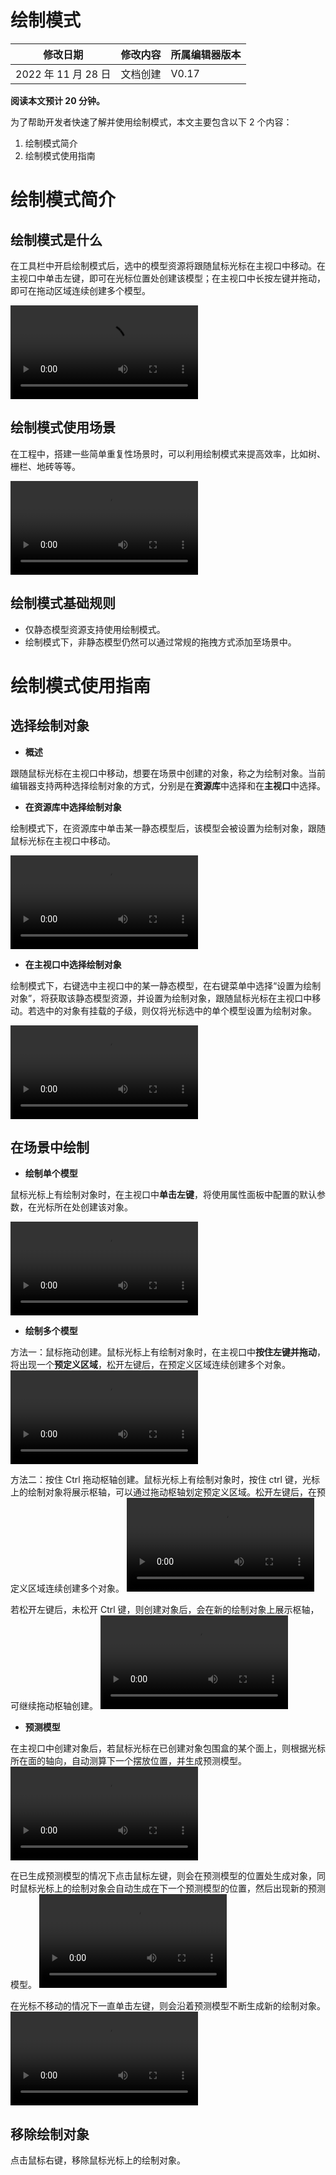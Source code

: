 # 绘制模式

| 修改日期            | 修改内容 | 所属编辑器版本 |
| ------------------- | -------- | -------------- |
| 2022 年 11 月 28 日 | 文档创建 | V0.17          |

<strong>阅读本文预计 20 分钟。</strong>

为了帮助开发者快速了解并使用绘制模式，本文主要包含以下 2 个内容：

1. 绘制模式简介
2. 绘制模式使用指南

# 绘制模式简介

## 绘制模式是什么

在工具栏中开启绘制模式后，选中的模型资源将跟随鼠标光标在主视口中移动。在主视口中单击左键，即可在光标位置处创建该模型；在主视口中长按左键并拖动，即可在拖动区域连续创建多个模型。

<video src="https://cdn.233xyx.com/1678432324654_705.mp4"></video>

## 绘制模式使用场景

在工程中，搭建一些简单重复性场景时，可以利用绘制模式来提高效率，比如树、栅栏、地砖等等。

<video src="https://cdn.233xyx.com/1678432324715_140.mp4"></video>

## 绘制模式基础规则

- 仅静态模型资源支持使用绘制模式。
- 绘制模式下，非静态模型仍然可以通过常规的拖拽方式添加至场景中。

# 绘制模式使用指南

## 选择绘制对象

- <strong>概述</strong>

跟随鼠标光标在主视口中移动，想要在场景中创建的对象，称之为绘制对象。当前编辑器支持两种选择绘制对象的方式，分别是在<strong>资源库</strong>中选择和在<strong>主视口</strong>中选择。

- <strong>在资源库中选择绘制对象</strong>

绘制模式下，在资源库中单击某一静态模型后，该模型会被设置为绘制对象，跟随鼠标光标在主视口中移动。

<video src="https://cdn.233xyx.com/1678432324683_905.mp4"></video>

- <strong>在主视口中选择绘制对象</strong>

绘制模式下，右键选中主视口中的某一静态模型，在右键菜单中选择“设置为绘制对象”，将获取该静态模型资源，并设置为绘制对象，跟随鼠标光标在主视口中移动。若选中的对象有挂载的子级，则仅将光标选中的单个模型设置为绘制对象。

<video src="https://cdn.233xyx.com/1678432324744_574.mp4"></video>

## 在场景中绘制

- <strong>绘制单个模型</strong>

鼠标光标上有绘制对象时，在主视口中<strong>单击左键</strong>，将使用属性面板中配置的默认参数，在光标所在处创建该对象。

<video src="https://cdn.233xyx.com/1678432324773_509.mp4"></video>

- <strong>绘制多个模型</strong>

方法一：鼠标拖动创建。鼠标光标上有绘制对象时，在主视口中<strong>按住左键并拖动</strong>，将出现一个<strong>预定义区域</strong>，松开左键后，在预定义区域连续创建多个对象。
<video src="https://cdn.233xyx.com/1678877574821_396.mp4"></video>

方法二：按住 Ctrl 拖动枢轴创建。鼠标光标上有绘制对象时，按住 ctrl 键，光标上的绘制对象将展示枢轴，可以通过拖动枢轴划定预定义区域。松开左键后，在预定义区域连续创建多个对象。
<video src="https://cdn.233xyx.com/1678877575167_069.mp4"></video>

若松开左键后，未松开 Ctrl 键，则创建对象后，会在新的绘制对象上展示枢轴，可继续拖动枢轴创建。
<video src="https://cdn.233xyx.com/1678877574776_053.mp4"></video>

- <strong>预测模型</strong>

在主视口中创建对象后，若鼠标光标在已创建对象包围盒的某个面上，则根据光标所在面的轴向，自动测算下一个摆放位置，并生成预测模型。
<video src="https://cdn.233xyx.com/1678877575107_929.mp4"></video>

在已生成预测模型的情况下点击鼠标左键，则会在预测模型的位置处生成对象，同时鼠标光标上的绘制对象会自动生成在下一个预测模型的位置，然后出现新的预测模型。
<video src="https://cdn.233xyx.com/1678877575192_067.mp4"></video>

在光标不移动的情况下一直单击左键，则会沿着预测模型不断生成新的绘制对象。
<video src="https://cdn.233xyx.com/1678877575081_427.mp4"></video>

## 移除绘制对象

点击鼠标右键，移除鼠标光标上的绘制对象。
